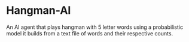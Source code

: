 # Hangman-AI
An AI agent that plays hangman with 5 letter words using a probabilistic model it 
builds from a text file of words and their respective counts.
